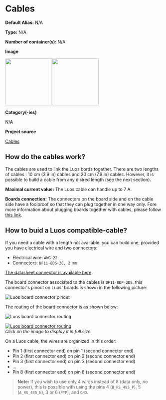 # Cables

<div class="cust_sheet" markdown="1">
<p class="cust_sheet-title" markdown="1"><strong>Default Alias:</strong> N/A</p>
<p class="cust_sheet-title" markdown="1"><strong>Type:</strong> N/A</p>
<p class="cust_sheet-title" markdown="1"><strong>Number of container(s):</strong> N/A</p>
<p class="cust_sheet-title" markdown="1"><strong>Image</strong></p>
<p class="cust_indent" markdown="1"><img height="150" src="/img/cable-10cm.png" alt="" /><img height="150" src="/img/cable-20cm.png" alt="" /></p>
<p class="cust_sheet-title" markdown="1"><strong>Category(-ies)</strong></p>
<p class="cust_indent" markdown="1">N/A
</p>
<p class="cust_sheet-title" markdown="1"><strong>Project source </strong></p>
<a class="github-button" data-size="large" aria-label="Star Luos-io/Luos on GitHub" href="https://github.com/Luos-io/Examples/tree/master/Hardware/" target="_blank">Cables</a>
</div>

## How do the cables work?

The cables are used to link the Luos bords together. There are two lengths of cables : 10 cm (3.9 in) cables and 20 cm (7.9 in) cables.
However, it is possible to build a cable from any disired length (see the next section).

**Maximal current value:** The Luos cable can handle up to 7 A.

**Boards connection:** The connectors on the board side and on the cable side have a foolproof so that they can plug together in one way only. Fore more information about plugging boards together with cables, please follow [this link](../electronic-use.md#plug).

## How to buid a Luos compatible-cable?

If you need a cable with a length not available, you can build one, provided you have electrical wire and two connectors:

- Electrical wire: `AWG 22`
- Connectors: `DF11-8DS-2C, 2 mm`

<a href="https://datasheet.octopart.com/DF11-8DS-2C-Hirose-datasheet-15540170.pdf" target="_blank">The datasheet connector is available here</a>.

The board connector associated to the cables is `DF11-8DP-2DS`. this connector's pinout on Luos' boards is shown in the following picture:

![Luos board connector pinout](/img/pinout-board-connector.png)

The routing of the board connector is as shown below:

![Luos board connector routing](/img/board-large-view.png)

[![Luos board connector routing](/img/routing-board-connector-small.png)](/img/routing-board-connector.png)
<br />_Click on the image to display it in full size._

On a Luos cable, the wires are organized in this order:

- Pin 1 (first connector end) on pin 1 (second connector end)
- Pin 2 (first connector end) on pin 2 (second connector end)
- Pin 3 (first connector end) on pin 3 (second connector end)
- ...
- Pin 8 (first connector end) on pin 8 (second connector end)

> **Note:** If you wish to use only 4 wires instead of 8 (data only, no power), this is possible with using the pins 4 (`B_RS_485_P`), 5 (`A_RS_485_N`), 3 or 6 (`PTP`), and `GND`.
